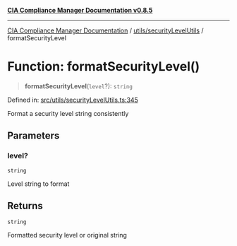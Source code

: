 [**CIA Compliance Manager Documentation v0.8.5**](../../../README.md)

***

[CIA Compliance Manager Documentation](../../../modules.md) / [utils/securityLevelUtils](../README.md) / formatSecurityLevel

# Function: formatSecurityLevel()

> **formatSecurityLevel**(`level`?): `string`

Defined in: [src/utils/securityLevelUtils.ts:345](https://github.com/Hack23/cia-compliance-manager/blob/3ae0301247f765ba03c8c0fe645db4718bb8af76/src/utils/securityLevelUtils.ts#L345)

Format a security level string consistently

## Parameters

### level?

`string`

Level string to format

## Returns

`string`

Formatted security level or original string
